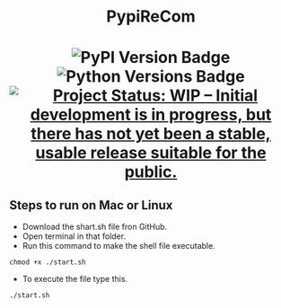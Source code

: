 <div align = "center">
<h1> PypiReCom <h1>

![PyPI Version Badge](https://img.shields.io/pypi/v/tigergraphcli) ![Python Versions Badge](https://img.shields.io/pypi/pyversions/tigergraphcli) <a href="https://www.repostatus.org/#wip"><img src="https://www.repostatus.org/badges/latest/wip.svg" alt="Project Status: WIP – Initial development is in progress, but there has not yet been a stable, usable release suitable for the public." /></a>

</div>

## Steps to run on Mac or Linux
   - Download the shart.sh file fron GitHub.
   - Open terminal in that folder.
   - Run this command to make the shell file executable.
   ```
   chmod +x ./start.sh
   ```
   - To execute the file type this.
   ```
   ./start.sh
   ```
